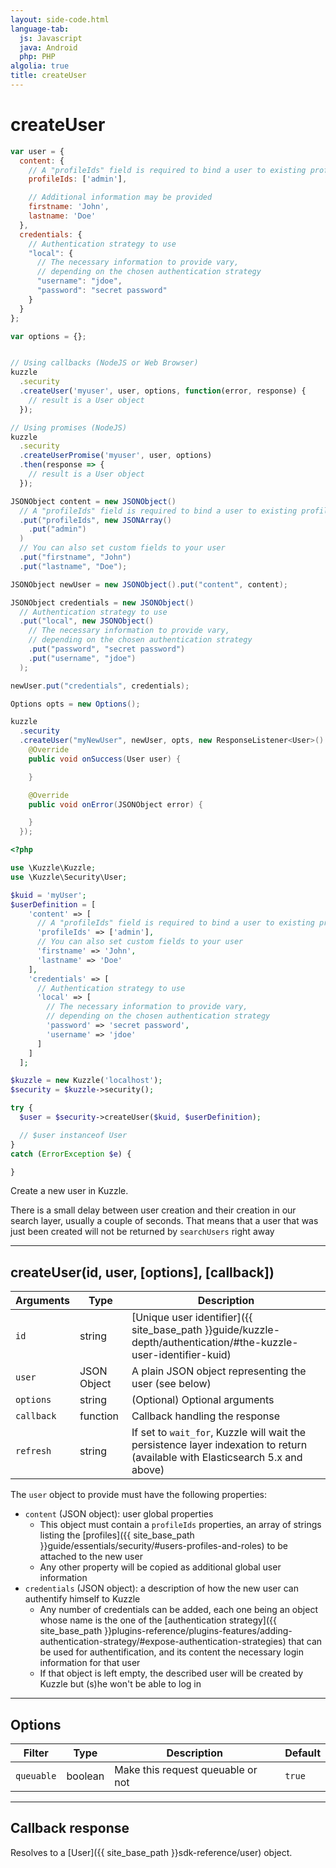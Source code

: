 ```yaml
---
layout: side-code.html
language-tab:
  js: Javascript
  java: Android
  php: PHP
algolia: true
title: createUser
---
```


# createUser

```js
var user = {
  content: {
    // A "profileIds" field is required to bind a user to existing profiles
    profileIds: ['admin'],

    // Additional information may be provided
    firstname: 'John',
    lastname: 'Doe'
  },
  credentials: {
    // Authentication strategy to use
    "local": {
      // The necessary information to provide vary,
      // depending on the chosen authentication strategy
      "username": "jdoe",
      "password": "secret password"
    }
  }
};

var options = {};


// Using callbacks (NodeJS or Web Browser)
kuzzle
  .security
  .createUser('myuser', user, options, function(error, response) {
    // result is a User object
  });

// Using promises (NodeJS)
kuzzle
  .security
  .createUserPromise('myuser', user, options)
  .then(response => {
    // result is a User object
  });
```

```java
JSONObject content = new JSONObject()
  // A "profileIds" field is required to bind a user to existing profiles
  .put("profileIds", new JSONArray()
    .put("admin")
  )
  // You can also set custom fields to your user
  .put("firstname", "John")
  .put("lastname", "Doe");

JSONObject newUser = new JSONObject().put("content", content);

JSONObject credentials = new JSONObject()
  // Authentication strategy to use
  .put("local", new JSONObject()
    // The necessary information to provide vary,
    // depending on the chosen authentication strategy
    .put("password", "secret password")
    .put("username", "jdoe")
  );

newUser.put("credentials", credentials);

Options opts = new Options();

kuzzle
  .security
  .createUser("myNewUser", newUser, opts, new ResponseListener<User>() {
    @Override
    public void onSuccess(User user) {

    }

    @Override
    public void onError(JSONObject error) {

    }
  });
```

```php
<?php

use \Kuzzle\Kuzzle;
use \Kuzzle\Security\User;

$kuid = 'myUser';
$userDefinition = [
    'content' => [
      // A "profileIds" field is required to bind a user to existing profiles
      'profileIds' => ['admin'],
      // You can also set custom fields to your user
      'firstname' => 'John',
      'lastname' => 'Doe'
    ],
    'credentials' => [
      // Authentication strategy to use
      'local' => [
        // The necessary information to provide vary,
        // depending on the chosen authentication strategy
        'password' => 'secret password',
        'username' => 'jdoe'
      ]
    ]
  ];

$kuzzle = new Kuzzle('localhost');
$security = $kuzzle->security();

try {
  $user = $security->createUser($kuid, $userDefinition);

  // $user instanceof User
}
catch (ErrorException $e) {

}
```

Create a new user in Kuzzle.

<aside class="notice">
There is a small delay between user creation and their creation in our search layer, usually a couple of seconds.
That means that a user that was just been created will not be returned by <code>searchUsers</code> right away
</aside>

---

## createUser(id, user, [options], [callback])

| Arguments | Type | Description |
|---------------|---------|----------------------------------------|
| ``id`` | string | [Unique user identifier]({{ site_base_path }}guide/kuzzle-depth/authentication/#the-kuzzle-user-identifier-kuid) |
| ``user`` | JSON Object | A plain JSON object representing the user (see below) |
| ``options`` | string | (Optional) Optional arguments |
| ``callback`` | function | Callback handling the response |
| ``refresh`` | string | If set to ``wait_for``, Kuzzle will wait the persistence layer indexation to return (available with Elasticsearch 5.x and above) | ``undefined`` |


The `user` object to provide must have the following properties:

* `content` (JSON object): user global properties
  * This object must contain a `profileIds` properties, an array of strings listing the [profiles]({{ site_base_path }}guide/essentials/security/#users-profiles-and-roles) to be attached to the new user 
  * Any other property will be copied as additional global user information
* `credentials` (JSON object): a description of how the new user can authentify himself to Kuzzle
  * Any number of credentials can be added, each one being an object whose name is the one of the [authentication strategy]({{ site_base_path }}plugins-reference/plugins-features/adding-authentication-strategy/#expose-authentication-strategies) that can be used for authentification, and its content the necessary login information for that user
  * If that object is left empty, the described user will be created by Kuzzle but (s)he  won't be able to log in

---

## Options

| Filter | Type | Description | Default |
|---------------|---------|----------------------------------------|---------|
| ``queuable`` | boolean | Make this request queuable or not  | ``true`` |

---

## Callback response

Resolves to a [User]({{ site_base_path }}sdk-reference/user) object.
